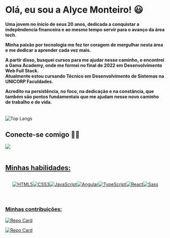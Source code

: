 ## <h1>Olá, eu sou a Alyce Monteiro! 😃</h1> 

<h4>Uma jovem no início de seus 20 anos, dedicada a conquistar a indepêndencia financeira e ao mesmo tempo servir para o avanço da área tech. 

Minha paixão por tecnologia me fez ter coragem de mergulhar nesta área e me dedicar a aprender cada vez mais. 
  
A partir disso, busquei cursos para me ajudar nesse caminho, e encontrei a Gama Academy, onde me formei no final de 2022 em Desenvolvimento Web Full Stack.  
Atualmente estou cursando Técnico em Desenvolvimento de Sistemas na UNICORP Faculdades.

Acredito na persistência, no foco, na dedicação e na constância, que também são pontos fundamentais que me ajudam nesse novo caminho de trabalho e de vida. </h4>
<br>
![Top Langs](https://github-readme-stats-git-masterrstaa-rickstaa.vercel.app/api/top-langs/?username=alyce-developer&layout=compact&bg_color=000&border_color=30A3DC&title_color=E94D5F&text_color=FFF)
<br>

<h2>Conecte-se comigo 🙋‍♀️</h2>
<div>
  <a href="https://www.linkedin.com/in/alyce-monteiro/" target="_blank"> <img src="https://img.shields.io/badge/LinkedIn-0077B5?style=for-the-badge&logo=linkedin&logoColor=white">
</div>
<br>

## <h2>Minhas habilidades:</h2>

<div style="display: flex; justify-content: center;">

  ![HTML5](https://img.shields.io/badge/HTML5-000?style=for-the-badge&logo=html5)
		
  ![CSS3](https://img.shields.io/badge/CSS3-000?style=for-the-badge&logo=css3&logoColor=264CE4)
	
  ![JavaScript](https://img.shields.io/badge/JavaScript-000?style=for-the-badge&logo=javascript)

  ![Angular](https://img.shields.io/badge/Angular-000?style=for-the-badge&logo=angular&logoColor=C3002F)

  ![TypeScript](https://img.shields.io/badge/TypeScript-000?style=for-the-badge&logo=typescript)

  ![React](https://img.shields.io/badge/React-000?style=for-the-badge&logo=react)

  ![Sass](https://img.shields.io/badge/Sass-000?style=for-the-badge&logo=sass)
  
</div>  
<br>

## <h3>Minhas contribuições:</h3>

<div float="left">
	
[![Repo Card](https://github-readme-stats.vercel.app/api/pin/?username=alyce-developer&repo=dio-lab-open-source&bg_color=000&border_color=30A3DC&show_icons=true&icon_color=30A3DC&title_color=E94D5F&text_color=FFF)](https://github.com/alyce-developer/dio-lab-open-source)

[![Repo Card](https://github-readme-stats.vercel.app/api/pin/?username=alyce-developer&repo=final-gama-g04-front&bg_color=000&border_color=30A3DC&show_icons=true&icon_color=30A3DC&title_color=E94D5F&text_color=FFF)](https://github.com/alyce-developer/final-gama-g04-front)
</div>


